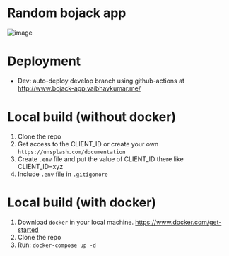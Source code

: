 # Random bojack app
![image](https://user-images.githubusercontent.com/6745332/85291585-a5263600-b4d5-11ea-85c1-54372d339a4f.png)

# Deployment
- Dev: auto-deploy develop branch using github-actions at 
http://www.bojack-app.vaibhavkumar.me/

# Local build (without docker)

1. Clone the repo
2. Get access to the CLIENT_ID or create your own `https://unsplash.com/documentation` 
3. Create `.env` file and put the value of CLIENT_ID there like CLIENT_ID=xyz
4. Include `.env` file in `.gitigonore `

# Local build (with docker)

1. Download `docker` in your local machine. https://www.docker.com/get-started
2. Clone the repo
3. Run: `docker-compose up -d`
